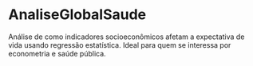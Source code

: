 # AnaliseGlobalSaude
Análise de como indicadores socioeconômicos afetam a expectativa de vida usando regressão estatística. Ideal para quem se interessa por econometria e saúde pública.
